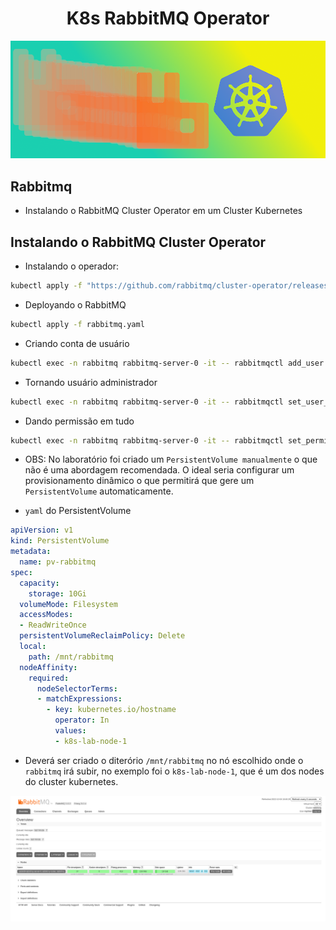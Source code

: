 <h1 align="center">K8s RabbitMQ Operator</h1>

<p align="center">
  <img alt="K8s" src="../../images/rabbit-k8s.png">
</p>


## Rabbitmq
- Instalando o RabbitMQ Cluster Operator em um Cluster Kubernetes

## Instalando o RabbitMQ Cluster Operator

- Instalando o operador:

```bash
kubectl apply -f "https://github.com/rabbitmq/cluster-operator/releases/latest/download/cluster-operator.yml" 
```

- Deployando o RabbitMQ
```bash
kubectl apply -f rabbitmq.yaml
```

- Criando conta de usuário
```bash
kubectl exec -n rabbitmq rabbitmq-server-0 -it -- rabbitmqctl add_user myUser myPass
```

- Tornando usuário administrador
```bash
kubectl exec -n rabbitmq rabbitmq-server-0 -it -- rabbitmqctl set_user_tags myUser administrator
```

- Dando permissão em tudo
```bash
kubectl exec -n rabbitmq rabbitmq-server-0 -it -- rabbitmqctl set_permissions -p / myUser ". " ". " ".*"
```

- OBS: No laboratório foi criado um `PersistentVolume manualmente` o que não é uma abordagem recomendada. O ideal seria configurar um provisionamento dinâmico o que permitirá que gere um `PersistentVolume` automaticamente.

- `yaml` do PersistentVolume
```yaml
apiVersion: v1
kind: PersistentVolume
metadata:
  name: pv-rabbitmq
spec:
  capacity:
    storage: 10Gi
  volumeMode: Filesystem
  accessModes:
  - ReadWriteOnce
  persistentVolumeReclaimPolicy: Delete
  local:
    path: /mnt/rabbitmq
  nodeAffinity:
    required:
      nodeSelectorTerms:
      - matchExpressions:
        - key: kubernetes.io/hostname
          operator: In
          values:
          - k8s-lab-node-1
```

- Deverá ser criado o diterório `/mnt/rabbitmq` no nó escolhido onde o `rabbitmq` irá subir, no exemplo foi o `k8s-lab-node-1`, que é um dos nodes do cluster kubernetes.

<p align="center">
  <img alt="rabbit" src="../../images/rabbitmq.png">
</p>